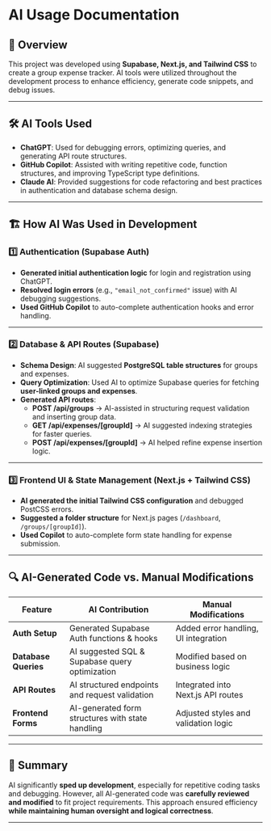 # AI Usage Documentation

## 📌 Overview  
This project was developed using **Supabase, Next.js, and Tailwind CSS** to create a group expense tracker. AI tools were utilized throughout the development process to enhance efficiency, generate code snippets, and debug issues.

---

## 🛠 AI Tools Used  
- **ChatGPT**: Used for debugging errors, optimizing queries, and generating API route structures.  
- **GitHub Copilot**: Assisted with writing repetitive code, function structures, and improving TypeScript type definitions.  
- **Claude AI**: Provided suggestions for code refactoring and best practices in authentication and database schema design.  

---

## 🏗️ How AI Was Used in Development  

### 1️⃣ Authentication (Supabase Auth)  
- **Generated initial authentication logic** for login and registration using ChatGPT.  
- **Resolved login errors** (e.g., `"email_not_confirmed"` issue) with AI debugging suggestions.  
- **Used GitHub Copilot** to auto-complete authentication hooks and error handling.  

---

### 2️⃣ Database & API Routes (Supabase)  
- **Schema Design**: AI suggested **PostgreSQL table structures** for groups and expenses.  
- **Query Optimization**: Used AI to optimize Supabase queries for fetching **user-linked groups and expenses**.  
- **Generated API routes**:  
  - **POST /api/groups** → AI-assisted in structuring request validation and inserting group data.  
  - **GET /api/expenses/[groupId]** → AI suggested indexing strategies for faster queries.  
  - **POST /api/expenses/[groupId]** → AI helped refine expense insertion logic.  

---

### 3️⃣ Frontend UI & State Management (Next.js + Tailwind CSS)  
- **AI generated the initial Tailwind CSS configuration** and debugged PostCSS errors.  
- **Suggested a folder structure** for Next.js pages (`/dashboard`, `/groups/[groupId]`).  
- **Used Copilot** to auto-complete form state handling for expense submission.  

---

## 🔍 AI-Generated Code vs. Manual Modifications  

| Feature              | AI Contribution                                   | Manual Modifications |
|----------------------|-------------------------------------------------|----------------------|
| **Auth Setup**       | Generated Supabase Auth functions & hooks       | Added error handling, UI integration |
| **Database Queries** | AI suggested SQL & Supabase query optimization  | Modified based on business logic |
| **API Routes**       | AI structured endpoints and request validation  | Integrated into Next.js API routes |
| **Frontend Forms**   | AI-generated form structures with state handling | Adjusted styles and validation logic |

---

## 📝 Summary  
AI significantly **sped up development**, especially for repetitive coding tasks and debugging. However, all AI-generated code was **carefully reviewed and modified** to fit project requirements. This approach ensured efficiency **while maintaining human oversight and logical correctness**.

---

